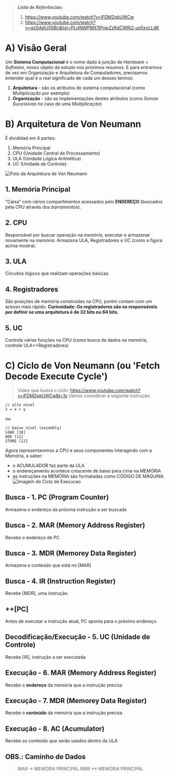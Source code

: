 >  ***Lista de Referências:***
> 1. https://www.youtube.com/watch?v=jFDMZpkUWCw
> 2. https://www.youtube.com/watch?v=qzSdglU0SBc&list=PLylNWPMX1lPnipZzKdCWRj2-un5xvLLdK

# A) Visão Geral
Um **Sistema Computacional** é o nome dado à junção de *Hardware + Software*, nosso objeto de estudo nos próximos resumos.
E para entrarmos de vez em Organização e Arquitetura de Computadores, precisamos entender qual é o real significado de cada um desses termos:
1. **Arquitetura** - são os atributos do sistema computacional (como *Multiplicação* por exemplo)
2. **Organização** - são as implementações destes atributos (como *Somas Sucessivas* no caso de uma *Multiplicação*)

# B) Arquitetura de Von Neumann
É divididad em 4 partes:
1. Memória Principal
2. CPU (Unidade Central de Processamento)
3. ULA (Unidade Lógica Aritmética)
4. UC (Unidade de Controle)

![Foto da Arquitetura de Von Neumann](https://computerscience.gcse.guru/wp-content/uploads/2016/04/Von-Neumann-Architecture-Diagram.jpg)

## 1. Memória Principal
"Caixa" com vários compartimentos acessados pelo **ENDEREÇO** (buscados pela CPU através dos *barramentos*).
## 2. CPU
Responsável por buscar operação na *memória*, executar e armazenar novamente na *memória*. Armazena ULA, Registradores e UC (como a figura acima mostra).
## 3. ULA 
Circuitos lógicos que realizam operações básicas.
## 4. Registradores
São posições de memória construídas na CPU, porém contam com um acesso mais rápido.
**Curiosidade: Os registradores são os responsáveis por definir se uma arquitetura é de 32 bits ou 64 bits.**
## 5. UC
Controla várias funções na CPU (como busca de dados na memória, controle ULA<>Registradores)

# C) Ciclo de Von Neumann (ou 'Fetch Decode Execute Cycle')
> Vídeo que ilustra o ciclo: https://www.youtube.com/watch?v=jFDMZpkUWCw&t=1s
Vamos considerar a seguinte instrução:
```
// alto nível
z = x + y
```
ou
```
// baixo nível (assembly)
LOAD [10]
ADD [11]
STORE [12]
```
Agora representaremos a CPU e seus componentes interagindo com a Memória, a saber:
- o ACUMULADOR faz parte da ULA
- o endereçamento acontece crescente de baixo para cima na MEMÓRIA
- as instruções na MEMÓRIA são formatadas como CÓDIGO DE MÁQUINA
![Imagem do Ciclo de Execucao](https://lh3.googleusercontent.com/78ycBSxJqGW85Dh4JuDed_nR20BBKXUnkptgKudNnSoF8oUp260dYuZ5h3bpNCfojk3rcp2UOJX3xzGOYa_4G7i_K3uPa14uXY-Mdd6yKvdMuR6nR77reHR_NSAcB_HceYobdhm1Fx3mgOIwXACb_VqefXVyzo8CekK1LUYeuUhPfJ_toBaTIgsUxFc5f-0z4zSBxmBHZ-E-LzwdOWvAyeUQaGDtcQhQZVyztKhd95-sphaUYUIZ1c_8AjeSO0WlLKfhQ7VYzTpIfEmBnzLC2jRG4vphvI0ecmAhemI_A0qUKP4x6KT_umPugGVFU88O0Ov6YtzMP1Fa1xZlZsTSBuLp_PJnWJ0VIu3Bna5qC1WEUIo5cQSKcUXKXGeafTWCDNU-a2V5h7NIC4JB45wOafAjSSO4pTN1Pa8k1DZc18YLmj7do8CVvlHie8lutindmlokpbde8gPzrnrd7ewOQByZ25_4LJuG_XW5DtA3cGoQ5TbvBf53-qNyFyBzH2gNhKWf2pHGxJH0mmQsBBiM2Z62mCGPev2U2b8njJiJnifsVsRczCjQeJoBjRzhwAHflVDjZrLlX-CSwPnXoYaqqw58cXnVCSclHqHhZGWJEiyHweL8sIMp3GAcNwYgYZb6DbbakPxZqLBYNaUuzMn4ra5V=w900-h600-no)
## Busca - 1. PC (Program Counter)
Armazena o endereço da próxima instrução a ser buscada
## Busca - 2. MAR (Memory Address Register)
Recebe o endereço de PC
## Busca - 3. MDR (Memorey Data Register)
Armazena o conteúdo que está no [MAR]
## Busca - 4. IR (Instruction Register)
Recebe [MDR], uma instrução.
## ++[PC]
Antes de executar a instrução atual, PC aponta para o próximo endereço.
## Decodificação/Execução - 5. UC (Unidade de Controle)
Recebe [IR], instrução a ser executada
## Execução - 6. MAR (Memory Address Register)
Recebe o **endereço** da memória que a instrução precisa 
## Execução - 7. MDR (Memorey Data Register)
Recebe o **conteúdo** da memória que a instrução precisa 
## Execução - 8. AC (Acumulator)
Recebe os conteúdo que serão usados dentro da ULA
## OBS.: Caminho de Dados
> MAR -> MEMÓRIA PRINCIPAL
> MBR <-> MEMÓRIA PRINCIPAL
